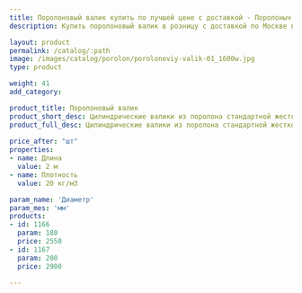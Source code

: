```yaml
---
title: Поролоновый валик купить по лучшей цене с доставкой - Поролоныч
description: Купить поролоновый валик в розницу с доставкой по Москве в интернет-магазине Поролоныча.

layout: product
permalink: /catalog/:path
image: /images/catalog/porolon/porolonoviy-valik-01_1600w.jpg
type: product

weight: 41
add_category: 

product_title: Поролоновый валик
product_short_desc: Цилиндрические валики из поролона стандартной жесткости. Применяются в качестве наполнителя для мебели (валиков, подушек и т.п.)
product_full_desc: Цилиндрические валики из поролона стандартной жесткости. Применяются в качестве наполнителя для мебели (валиков, подушек и т.п.).
        
price_after: "шт"
properties:
- name: Длина
  value: 2 м
- name: Плотность
  value: 20 кг/м3

param_name: 'Диаметр'
param_mes: 'мм'
products:
- id: 1166
  param: 180
  price: 2550
- id: 1167
  param: 200
  price: 2900

---
```

